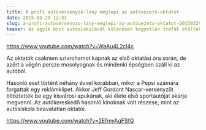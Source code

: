```yaml
---
title: A profi autóversenyző-lány meglepi az autóvezető-oktatót
date: 2015-03-29 12:33
slug: a-profi-autoversenyzo-lany-meglepi-az-autovezeto-oktatot-20150329b1
teaser: Az egyik brit autósiskolánál különösen kegyetlen tréfát ötöltek ki a cégnél frissen kezdő oktatók beavatásához. Egy ártatlannak és ügyetlennek tűnő lányka mellé ültetik be őket. Nézzük csak mi lesz belőle!
---
```


https://www.youtube.com/watch?v=WaAu4L2cl4c

Az oktatók csaknem szívrohamot kapnak az első oktatási óra során, de azért a végén persze mosolyognak és mindenki épségben száll ki az autóból.

Hasonló eset történt néhány évvel korábban, mikor a Pepsi számára forgattak egy reklámklipet. Akkor Jeff Gordont Nascar-versenyzőt öltöztették be egy kisvárosi apukának, aki élete első sportautóját akarja megvenni. Az autókereskedő hasonló kínoknak volt részese, mint az autósiskola beavatatlan oktatói.

https://www.youtube.com/watch?v=2EfmyAgFSfQ

